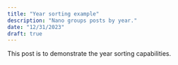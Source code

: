 ```yaml
---
title: "Year sorting example"
description: "Nano groups posts by year."
date: "12/31/2023"
draft: true
---
```



This post is to demonstrate the year sorting capabilities.

